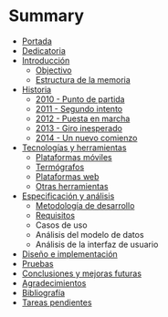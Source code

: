 # Summary

* [Portada](README.md)
* [Dedicatoria](dedicatoria/dedicatoria.md)
* [Introducción](introduccion/descripcion_general.md)
   * [Objectivo](introduccion/objetivo.md)
   * [Estructura de la memoria](introduccion/estructura_de_la_memoria.md)
* [Historia](historia/historia.md)
   * [2010 - Punto de partida](historia/2010.md)
   * [2011 - Segundo intento](historia/2011.md)
   * [2012 - Puesta en marcha](historia/2012.md)
   * [2013 - Giro inesperado](historia/2013.md)
   * [2014 - Un nuevo comienzo](historia/2014.md)
* [Tecnologías y herramientas](tecnologias/tecnologias_y_herramientas.md)
   * [Plataformas móviles](tecnologias/plataformas_moviles.md)
   * [Termógrafos](tecnologias/termografos.md)
   * [Plataformas web](tecnologias/plataformas_web.md)
   * [Otras herramientas](tecnologias/otras_herramientas.md)
* [Especificación y análisis](especificacion/especificacion_y_analisis.md)
   * [Metodología de desarrollo](especificacion/metodologia_de_desarrollo.md)
   * [Requisitos](especificacion/requisitos.md)
   * Casos de uso
   * Análisis del modelo de datos
   * Análisis de la interfaz de usuario
* [Diseño e implementación](diseno/diseno_e_implementacion.md)
* [Pruebas](pruebas/pruebas.md)
* [Conclusiones y mejoras futuras](conclusiones/conclusiones_y_mejoras_futuras.md)
* [Agradecimientos](agradecimientos/agradecimientos.md)
* [Bibliografía](bibliografia/bibliografia.md)
* [Tareas pendientes](tareas/tareas_pendientes.md)

